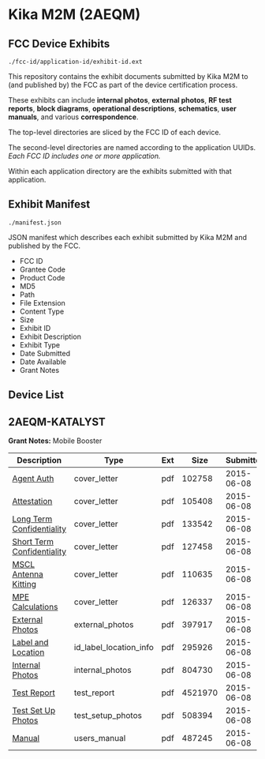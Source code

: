 # Kika M2M (2AEQM)
## FCC Device Exhibits

```
./fcc-id/application-id/exhibit-id.ext
```

This repository contains the exhibit documents submitted by Kika M2M to (and published by) the FCC as part of the device certification process.

These exhibits can include **internal photos**, **external photos**, **RF test reports**, **block diagrams**, **operational descriptions**, **schematics**, **user manuals**, and various **correspondence**.

The top-level directories are sliced by the FCC ID of each device.

The second-level directories are named according to the application UUIDs. *Each FCC ID includes one or more application.*

Within each application directory are the exhibits submitted with that application. 

## Exhibit Manifest

```
./manifest.json
```

JSON manifest which describes each exhibit submitted by Kika M2M and published by the FCC.

- FCC ID
- Grantee Code
- Product Code
- MD5
- Path
- File Extension
- Content Type
- Size
- Exhibit ID
- Exhibit Description
- Exhibit Type
- Date Submitted
- Date Available
- Grant Notes

## Device List
## 2AEQM-KATALYST
**Grant Notes:** Mobile Booster

| Description | Type | Ext | Size | Submitted | Available |
| ----------- | ---- | --- | ---- | --------- | --------- |
| [Agent Auth](2AEQM-KATALYST/9548fb513c117fd5f28d4219d245e976/2639726.pdf) | cover_letter | pdf | 102758 | 2015-06-08 | 2015-06-10 |
| [Attestation](2AEQM-KATALYST/9548fb513c117fd5f28d4219d245e976/2639727.pdf) | cover_letter | pdf | 105408 | 2015-06-08 | 2015-06-10 |
| [Long Term Confidentiality](2AEQM-KATALYST/9548fb513c117fd5f28d4219d245e976/2639728.pdf) | cover_letter | pdf | 133542 | 2015-06-08 | 2015-06-10 |
| [Short Term Confidentiality](2AEQM-KATALYST/9548fb513c117fd5f28d4219d245e976/2639729.pdf) | cover_letter | pdf | 127458 | 2015-06-08 | 2015-06-10 |
| [MSCL Antenna Kitting](2AEQM-KATALYST/9548fb513c117fd5f28d4219d245e976/2639730.pdf) | cover_letter | pdf | 110635 | 2015-06-08 | 2015-06-10 |
| [MPE Calculations](2AEQM-KATALYST/9548fb513c117fd5f28d4219d245e976/2639731.pdf) | cover_letter | pdf | 126337 | 2015-06-08 | 2015-06-10 |
| [External Photos](2AEQM-KATALYST/9548fb513c117fd5f28d4219d245e976/2639732.pdf) | external_photos | pdf | 397917 | 2015-06-08 | 2015-12-05 |
| [Label and Location](2AEQM-KATALYST/9548fb513c117fd5f28d4219d245e976/2639734.pdf) | id_label_location_info | pdf | 295926 | 2015-06-08 | 2015-06-10 |
| [Internal Photos](2AEQM-KATALYST/9548fb513c117fd5f28d4219d245e976/2639733.pdf) | internal_photos | pdf | 804730 | 2015-06-08 | 2015-12-05 |
| [Test Report](2AEQM-KATALYST/9548fb513c117fd5f28d4219d245e976/2639735.pdf) | test_report | pdf | 4521970 | 2015-06-08 | 2015-06-10 |
| [Test Set Up Photos](2AEQM-KATALYST/9548fb513c117fd5f28d4219d245e976/2639736.pdf) | test_setup_photos | pdf | 508394 | 2015-06-08 | 2015-12-05 |
| [Manual](2AEQM-KATALYST/9548fb513c117fd5f28d4219d245e976/2639737.pdf) | users_manual | pdf | 487245 | 2015-06-08 | 2015-12-05 |
